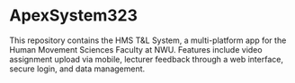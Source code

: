 # ApexSystem323
This repository contains the HMS T&amp;L System, a multi-platform app for the Human Movement Sciences Faculty at NWU. Features include video assignment upload via mobile, lecturer feedback through a web interface, secure login, and data management. 
